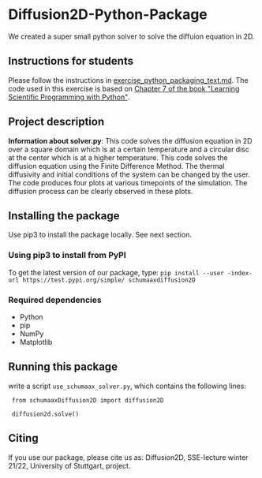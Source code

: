 # Diffusion2D-Python-Package
We created a super small python solver to solve the diffuion equation in 2D.

## Instructions for students

Please follow the instructions in [exercise_python_packaging_text.md](https://github.com/Simulation-Software-Engineering/Lecture-Material/blob/main/building-and-packaging/material/exercise_python_packaging_text.md).
The code used in this exercise is based on [Chapter 7 of the book "Learning Scientific Programming with Python"](https://scipython.com/book/chapter-7-matplotlib/examples/the-two-dimensional-diffusion-equation/).

## Project description

**Information about solver.py**: This code solves the diffusion equation in 2D over a square domain which is at a certain temperature and a circular disc at the center which is at a higher temperature. This code solves the diffusion equation using the Finite Difference Method. The thermal diffusivity and initial conditions of the system can be changed by the user. The code produces four plots at various timepoints of the simulation. The diffusion process can be clearly observed in these plots.

## Installing the package

Use pip3 to install the package locally. See next section.

### Using pip3 to install from PyPI

To get the latest version of our package, type:
`pip install --user -index-url https://test.pypi.org/simple/ schumaaxdiffusion2D`

### Required dependencies

- Python
- pip
- NumPy
- Matplotlib


## Running this package

write a script `use_schumaax_solver.py`, which contains the following lines:

```
 from schumaaxDiffusion2D import diffusion2D
 
 diffusion2d.solve()
```

## Citing
If you use our package, please cite us as: Diffusion2D, SSE-lecture winter 21/22, University of Stuttgart, project.
